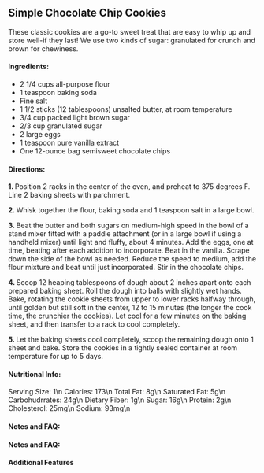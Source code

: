 <h2> Simple Chocolate Chip Cookies </h2> 

These classic cookies are a go-to sweet treat that are easy to whip up and store well-if they last! We use two kinds of sugar: granulated for crunch and brown for chewiness.

<h4> Ingredients: </h4> 

+ 2 1/4 cups all-purpose flour
+ 1 teaspoon baking soda
+ Fine salt
+ 1 1/2 sticks (12 tablespoons) unsalted butter, at room temperature
+ 3/4 cup packed light brown sugar
+ 2/3 cup granulated sugar
+ 2 large eggs
+ 1 teaspoon pure vanilla extract
+ One 12-ounce bag semisweet chocolate chips

<h4>  Directions: </h4> 

<strong> 1. </strong> Position 2 racks in the center of the oven, and preheat to 375 degrees F. Line 2 baking sheets with parchment.

<strong> 2. </strong> Whisk together the flour, baking soda and 1 teaspoon salt in a large bowl.

<strong> 3. </strong> Beat the butter and both sugars on medium-high speed in the bowl of a stand mixer fitted with a paddle attachment (or in a large bowl if using a handheld mixer) until light and fluffy, about 4 minutes. Add the eggs, one at time, beating after each addition to incorporate. Beat in the vanilla. Scrape down the side of the bowl as needed. Reduce the speed to medium, add the flour mixture and beat until just incorporated. Stir in the chocolate chips.

<strong> 4. </strong> Scoop 12 heaping tablespoons of dough about 2 inches apart onto each prepared baking sheet. Roll the dough into balls with slightly wet hands. Bake, rotating the cookie sheets from upper to lower racks halfway through, until golden but still soft in the center, 12 to 15 minutes (the longer the cook time, the crunchier the cookies). Let cool for a few minutes on the baking sheet, and then transfer to a rack to cool completely.

<strong> 5. </strong> Let the baking sheets cool completely, scoop the remaining dough onto 1 sheet and bake. Store the cookies in a tightly sealed container at room temperature for up to 5 days.

<h4>  Nutritional Info: </h4> 

Serving Size: 1\n
Calories: 173\n
Total Fat: 8g\n
Saturated Fat: 5g\n
Carbohudrrates: 24g\n
Dietary Fiber: 1g\n
Sugar: 16g\n
Protein: 2g\n
Cholesterol: 25mg\n
Sodium: 93mg\n

<h4>  Notes and FAQ: </h4> 


<h4>  Notes and FAQ: </h4> 


<h4> Additional Features </h4> 

